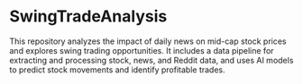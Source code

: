 # SwingTradeAnalysis
This repository analyzes the impact of daily news on mid-cap stock prices and explores swing trading opportunities. It includes a data pipeline for extracting and processing stock, news, and Reddit data, and uses AI models to predict stock movements and identify profitable trades.
